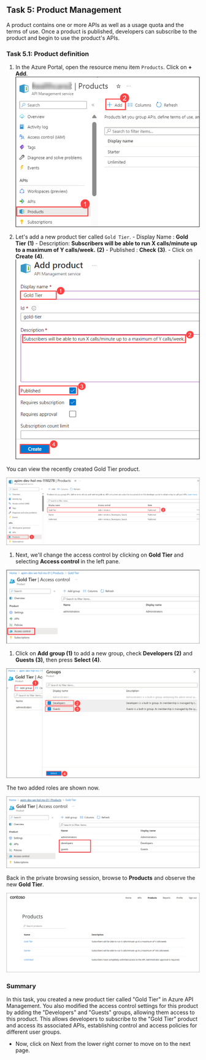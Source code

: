## Task 5: Product Management

A product contains one or more APIs as well as a usage quota and the terms of use. Once a product is published, developers can subscribe to the product and begin to use the product's APIs.

### Task 5.1: Product definition

1. In the Azure Portal, open the resource menu item `Products`. Click on **+ Add**.
       ![APIM Products](media3/products1.png)

1. Let's add a new product tier called `Gold Tier`.
       - Display Name : **Gold Tier** **(1)**
       - Description: **Subscribers will be able to run X calls/minute up to a maximum of Y calls/week.** **(2)**
       - Published : **Check** **(3)**.
       - Click on **Create** **(4)**.
          ![APIM Add Product](media3/add-product.png)

  You can view the recently created Gold Tier product.

  ![APIM Add Product](media3/P5-T5.1-S3.png)

1. Next, we'll change the access control by clicking on **Gold Tier** and selecting **Access control** in the left pane.

  ![APIM Add Product Access](media3/04.png)

1. Click on **Add group (1)** to add a new group, check **Developers (2)** and **Guests (3)**, then press **Select (4)**. 

  ![APIM Add Product Access](media3/P5-T5.1-addgrp.png)

  The two added roles are shown now.

  ![APIM Developer Portal Added Product](media3/05.png)

  Back in the private browsing session, browse to **Products** and observe the new **Gold Tier**. 

  ![APIM Developer Portal Added Product](media3/06.png)

 ### Summary
  In this task, you created a new product tier called "Gold Tier" in Azure API Management. You also modified the access control settings for this product by adding the "Developers" and "Guests" groups, allowing them access to this product. This allows developers to subscribe to the "Gold Tier" product and access its associated APIs, establishing control and access policies for different user groups.
- Now, click on Next from the lower right corner to move on to the next page.

